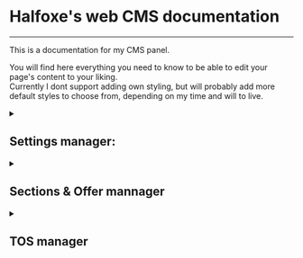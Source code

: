 # Halfoxe's web CMS documentation

---

This is a documentation for my CMS panel.

You will find here everything you need to know to 
be able to edit your page's content to your liking. <br>
Currently I dont support adding own styling, but will probably add more
default styles to choose from, depending on my time and will to live.

<details>
<summary> 

## Settings manager:</summary>

 You can manage values of all possible editable settings in here. 
>
> Usage:
> - Select a setting value you want to edit from the dropdown menu.
> - It's value will be displayed in box under.
> - Now you can edit it almost freely. If its a boolean value, you can only switch between True and False option.
> - After you finish editing the value, press the <button>Save</button> button. You will be informed if the action was performed correctly.
> 
> All settings used now:
>
> | Name | Value datatype | Info |
> |------|--------|------|
> | name | string/text | A name that is displayed on website |
> | name_first | boolean | Determins if name should be above or under icon |
> | dynamic_name | boolean | Determins if name should be on first load animated or not |
> | maintanance | boolean | Turns on maintanance mode. While in maintanance mod, <br> no content other then icon, name, and social links <br> will be displayed|
> | about_me | string/text | This text will be displayed on the homepage of your website.<br> Limit is 750 characters (shall be more then enough) |
> | price_asc | bool | Determins if offers should be displayed with price ascending or descending |

</details>



<details> 
<summary>

## Sections & Offer mannager</summary>

Here you can edit your sections and offers displayed in it.

<b>Note: for offers, you first need to select coresponding 

section in the Section part. 
<br>
<br>
Only offers from selected section are displayed in the dropdown menu.
</b>

#### Editing, Adding and Deletings: 



> - Editing:
> > - Select a section or offer you want to edit from dropdown menu.
> > - After you select the section or offer , you can edit its parametrs.
> > - When you done, click the <button>Rename section</button> or <button>Update offer</button> button depending on what you editing.
>
> - Adding:
> > - Type parametrs for new section or offer in bottom text pannel.
> > - When you done, click the <button>Add section</button> or <button>Add offer</button> button depending on what you adding.
>
> - Deleting:
> > - Select a section or offer you want to delete.
> > - After that, click the <button>Delete section</button> or <button>Delete offer</button> button depending on what you want to delete.
> > - You will be promted if you really want to delete it.
> > - If you do, click the <button>yes</button> button, otherwise click the <button>cancel</button> button.




</details>


<details>

<summary>

## TOS manager </summary>

In this section, you can edit your TOS page. 

It works same as the previous Sections & Offers manager, but there are extra features.
<br>
<br>
How to corectly use TOS manager:

> All TOS are united and grouped by name. 
>
> You have to allways declare a new TOS group by creating a following these instructions:
> > - First to declare new group, create a new TOS
> > - in the name, use your group name and add `_title` to end of it (for example `General_title`)
> > - For text, write what title you want this group to have (for example `General`) and but it in H3 tag (`<h3>General</h3>`).
> > - to add new TOS to  that group, set the name to Group name and <br> add some text after soo you can identifie it (for example `General_1`)
> > - <b>IMPROTANT</b> - do NOT use as identifier name same as another group, it might break the system <br> (I did not test it, but I doubt it would work correctly)
> > - Then just add your TOS text as usual for offer.  and as name allways set coresponding Group name.


</details>






<br>
<br>
<br>
<br>
<br>
<br>
<br>
<br>
<br>
